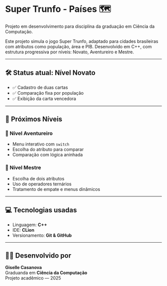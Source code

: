 # Super Trunfo - Países 🗺️

Projeto em desenvolvimento para disciplina da graduação em Ciência da Computação.

Este projeto simula o jogo Super Trunfo, adaptado para cidades brasileiras com atributos como população, área e PIB. Desenvolvido em C++, com estrutura progressiva por níveis: Novato, Aventureiro e Mestre.

---

## 🛠️ Status atual: **Nível Novato**

- ✅ Cadastro de duas cartas
- ✅ Comparação fixa por população
- ✅ Exibição da carta vencedora

---

## 🎯 Próximos Níveis

### 🧪 Nível Aventureiro
- Menu interativo com `switch`
- Escolha do atributo para comparar
- Comparação com lógica aninhada

### 🧠 Nível Mestre
- Escolha de dois atributos
- Uso de operadores ternários
- Tratamento de empate e menus dinâmicos

---

## 💻 Tecnologias usadas

- Linguagem: **C++**
- IDE: **CLion**
- Versionamento: **Git & GitHub**

---

## 👩‍💻 Desenvolvido por

**Giselle Casanova**  
Graduanda em **Ciência da Computação**  
Projeto acadêmico — 2025
